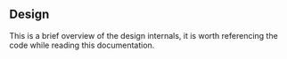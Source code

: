 ## Design


This is a brief overview of the design internals, it is worth referencing the
code while reading this documentation.


